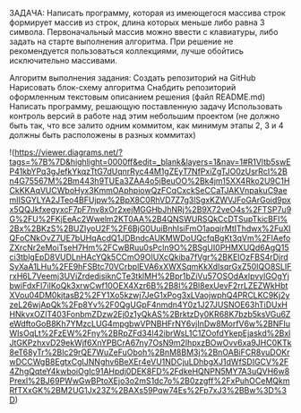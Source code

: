 ЗАДАЧА:
Написать программу, которая из имеющегося массива строк формирует массив из строк, длина которых меньше либо равна 3 символа. Первоначальный массив можно ввести с клавиатуры, либо задать на старте выполнения алгоритма. При решение не рекомендуется пользоваться коллекциями, лучше обойтись исключительно массивами.

Алгоритм выполнения задания:
Создать репозиторий на GitHub
Нарисовать блок-схему алгоритма
Снабдить репозиторий оформленным текстовым описанием решения (файл README.md)
Написать программу, решающую поставленную задачу
Использовать контроль версий в работе над этим небольшим проектом (не должно быть так, что все залито одним коммитом, как минимум этапы 2, 3 и 4 должны быть расположены в разных коммитах)

!(https://viewer.diagrams.net/?tags=%7B%7D&highlight=0000ff&edit=_blank&layers=1&nav=1#R1Vltb5swEP41kbYPq3gJefkYkqzTtG7dUqnrRyc44M1gZEyT7NfPxiZgTJO0zUsrRcI%2Bn4G75567M%2Bm443h9TUEa3ZAA4o5jBeuOO%2Bk4jm15XX4Rko2U9C1HCkKKAqVUCWboHyx3KmmOAphpiowQzFCqCxckSeCCaTJAKVnpakuC9aemIISGYLYA2JTeo4BFUjpw%2BpX8C0RhVD7Z7g3lSgxKZWVJFoGArGoid9pxx5QQJkfxegyxcF7pF7nv8xOr2xejMGGHbJhNRj%2B9X72veO4s%2FTSP7u9G%2FU%2FKjEeAc2Wwelm2KT0AA%2B4QNSWURSQkCcDTSupTkicBFI%2Bx%2BKzS%2BUZIyoU2F%2F6BjG0UuiBnhIsiFmO1apqirMtIThdwx%2FuXIQFoCNkOvZ7UE7bUHqAcdQ1JDBndcAUKMWDoUQcfqBgKt3qVm%2FlAefoZXrcNr2eMoiTseH7Hm%2FCwBRuu0sPcIn9O%2BSgUI0PHMXUQd6AgQ15ci3tblgEpD8VUDLnHAcYQk5CCmO9OIUXcQkiba7fVgr%2BKEIOzFBS4rDjrdSyXaA1LHu%2FE9hFSBtc70VCrbplEVA6xXWXSqmKkXdIsqrGxZ50IQO8SLIFrxH6L7Veemj3UViZrdedisiknCTe3tklMH%2Bpr1bZiVu57OSOdAxlpvylGOgYjbwiFdxFI7iIKoQk3xrwCwf10OEX4Xzr6B%2B8l%2Bl8exUevF2rrLZEZWkHbtXVou04DM0kjtasB2%2FY1Xo5kzwj7JeG1xPog3xLVaojwphQ4PRCLKC9Kj2yzeL26wjApQk%2Fp8Yv%2F0QgUGpF4nmdn4Y0z1J27JUSNOE63hTiDUxHHNkvxOZlT403FonbmZDzw2Ej0z1yQkAS%2BrktzDy0KR68K7bzb5ksVGu6ZeWdftoGoB8Kh7YMzcLUG4mpgbwVPNBHFrNY6vjInDw8MorfV6w%2BNFIuWIsOqLt%2FzEW%2Fny%2BRpZFd34l42ibrWsL1C1ZOofdYkepEjaskd%2BxlJtGKPzhxvD29ekWjf6XnYPBCrA67ny7OsN9m2IhpxzBOwOvv6xa9JHC0KTk8eT68yTr%2Blc29rQE7WuZeFuOboh%2BnM8BM3j%2BnOABiFCR8vuDOKrwDCCWgB8EgtxCgIJNNghv6BeXEr4eVU1NDCjuLDhbgXJ1dWfSDIGCV%2F4ZhgQqteY4kwboiOgIc91AHpdj0DEK8FD%2FdkeHQNPN5MY7A3uQVH6w8Prexl%2BJ69PWwGwBPtoXEjo3o2mS1dc7o%2B0zzgff%2FxPuhOCeMQkmRfTXxGK%2BM2UG1Jx23Z%2BAXs59Pqw74Es%2Fp7xJ3%2BBw%3D%3D)
